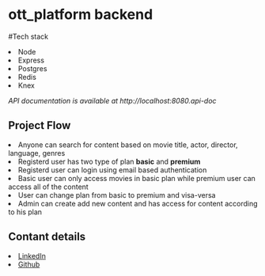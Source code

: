 <h1>ott_platform backend</h1>

#Tech stack

<li>Node</li>
<li>Express</li>
<li>Postgres</li>
<li>Redis</li>
<li>Knex</li>

<i>API documentation is available at http://localhost:8080.api-doc</i>

<h2>Project Flow</h2>

<li>Anyone can search for content based on movie title, actor, director, language, genres</li>
<li>Registerd user has two type of plan <strong>basic</strong> and <strong>premium</strong></li>
<li>Registerd user can login using email based authentication</li>
<li>Basic user can only access movies in basic plan while premium user can access all of the content</li>
<li>User can change plan from basic to premium and visa-versa</li>
<li>Admin can create add new content and has access for content according to his plan</li>

<h2>Contant details</h2>

<li> <a href="www.linkedin.com/in/tapish23">LinkedIn</a></li>
<li> <a href="https://github.com/23kakashi/ott_platform">Github</a></li>
